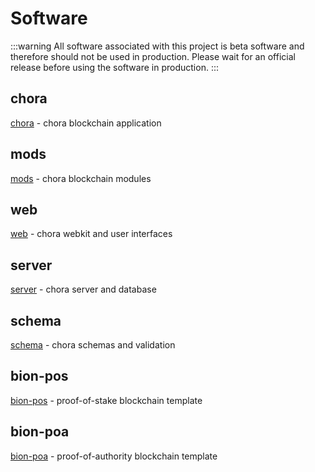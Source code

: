 # Software

:::warning
All software associated with this project is beta software and therefore should not be used in production. Please wait for an official release before using the software in production.
:::

## chora

[chora](https://github.com/choraio/chora) - chora blockchain application

## mods

[mods](https://github.com/choraio/mods) - chora blockchain modules

## web

[web](https://github.com/choraio/web) - chora webkit and user interfaces

## server

[server](https://github.com/choraio/server) - chora server and database

## schema

[schema](https://github.com/choraio/schema) - chora schemas and validation

## bion-pos

[bion-pos](https://github.com/choraio/bion-pos) - proof-of-stake blockchain template

## bion-poa

[bion-poa](https://github.com/choraio/bion-poa) - proof-of-authority blockchain template
